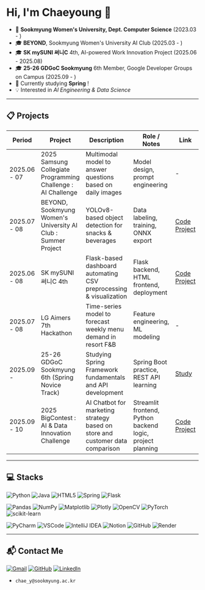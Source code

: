 # Hi, I'm Chaeyoung 👋  

- 🏫 **Sookmyung Women's University, Dept. Computer Science** (2023.03 - )
- 🎓 **BEYOND**, Sookmyung Women's University AI Club (2025.03 - )
- 🎓 **SK mySUNI 써니C** 4th, AI-powered Work Innovation Project (2025.06 - 2025.08)
- 🎓 **25-26 GDGoC Sookmyung** 6th Member, Google Developer Groups on Campus (2025.09 - )
- 🌱 Currently studying **Spring** !
- 💡 Interested in *AI Engineering & Data Science*

---

## 📋 Projects

| Period       | Project                                                       | Description                                                        | Role / Notes                            | Link                                                                                                         |
|--------------|---------------------------------------------------------------|--------------------------------------------------------------------|-----------------------------------------|--------------------------------------------------------------------------------------------------------------|
| 2025.06 - 07 | 2025 Samsung Collegiate Programming Challenge : AI Challenge  | Multimodal model to answer questions based on daily images         | Model design, prompt engineering        | -                                                                                                            |
| 2025.07 - 08 | BEYOND, Sookmyung Women's University AI Club : Summer Project | YOLOv8-based object detection for snacks & beverages               | Data labeling, training, ONNX export    | [Code](https://github.com/chaeyylee/Beyond_YOLO_project)<br/>[Project](https://beyond25summerprojectvendingdector.streamlit.app/)                                       |
| 2025.06 - 08 | SK mySUNI 써니C 4th                                             | Flask-based dashboard automating CSV preprocessing & visualization | Flask backend, HTML frontend, deployment | [Code](https://github.com/chaeyylee/mySUNI_13_ThirTEAM)<br/>[Project](https://mysuni-thirteam.onrender.com/) |
| 2025.07 - 08 | LG Aimers 7th Hackathon                                       | Time-series model to forecast weekly menu demand in resort F&B     | Feature engineering, ML modeling        | -                                                                                                            |
| 2025.09 -    | 25-26 GDGoC Sookmyung 6th (Spring Novice Track)                   | Studying Spring Framework fundamentals and API development         | Spring Boot practice, REST API learning | [Study](https://github.com/chaeyylee/2025-02-Spring-Novice-Study)                                            |
| 2025.09 - 10 | 2025 BigContest : AI & Data Innovation Challenge         | AI Chatbot for marketing strategy based on store and customer data comparison | Streamlit frontend, Python backend logic, project planning | [Code](https://github.com/chaeyylee/Beyond_2025_bigcontest)<br/>[Project](https://noonbora2025bigcontest.onrender.com/) |

---

## 💻 Stacks


![Python](https://img.shields.io/badge/Python-3776AB?style=flat-square&logo=python&logoColor=white)
![Java](https://img.shields.io/badge/Java-007396?style=flat-square&logo=java&logoColor=white)
![HTML5](https://img.shields.io/badge/HTML5-E34F26?style=flat-square&logo=html5&logoColor=white)
![Spring](https://img.shields.io/badge/Spring-6DB33F?style=flat-square&logo=spring&logoColor=white)
![Flask](https://img.shields.io/badge/Flask-000000?style=flat-square&logo=flask&logoColor=white)


![Pandas](https://img.shields.io/badge/Pandas-150458?style=flat-square&logo=pandas&logoColor=white)
![NumPy](https://img.shields.io/badge/NumPy-013243?style=flat-square&logo=numpy&logoColor=white)
![Matplotlib](https://img.shields.io/badge/Matplotlib-11557C?style=flat-square&logo=matplotlib&logoColor=white)
![Plotly](https://img.shields.io/badge/Plotly-3F4F75?style=flat-square&logo=plotly&logoColor=white)
![OpenCV](https://img.shields.io/badge/OpenCV-5C3EE8?style=flat-square&logo=opencv&logoColor=white)
![PyTorch](https://img.shields.io/badge/PyTorch-EE4C2C?style=flat-square&logo=pytorch&logoColor=white)
![scikit-learn](https://img.shields.io/badge/scikit--learn-F7931E?style=flat-square&logo=scikit-learn&logoColor=white)


![PyCharm](https://img.shields.io/badge/PyCharm-143?style=flat-square&logo=pycharm&logoColor=white)
![VSCode](https://img.shields.io/badge/VSCode-007ACC?style=flat-square&logo=visualstudiocode&logoColor=white)
![IntelliJ IDEA](https://img.shields.io/badge/IntelliJ%20IDEA-000000?style=flat-square&logo=intellijidea&logoColor=white)
![Notion](https://img.shields.io/badge/Notion-000000?style=flat-square&logo=notion&logoColor=white)
![GitHub](https://img.shields.io/badge/GitHub-181717?style=flat-square&logo=github&logoColor=white)
![Render](https://img.shields.io/badge/Render-46E3B7?style=flat-square&logo=render&logoColor=black)


---

## 📬 Contact Me
[![Gmail](https://img.shields.io/badge/-Gmail-D14836?style=flat-square&logo=gmail&logoColor=white)](mailto:chae_y@sookmyung.ac.kr)
[![GitHub](https://img.shields.io/badge/-GitHub-181717?style=flat-square&logo=github&logoColor=white)](https://github.com/chaeyylee)
[![LinkedIn](https://img.shields.io/badge/-LinkedIn-0A66C2?style=flat-square&logo=linkedin&logoColor=white)](https://linkedin.com/in/chaeyylee)
- `chae_y@sookmyung.ac.kr`

